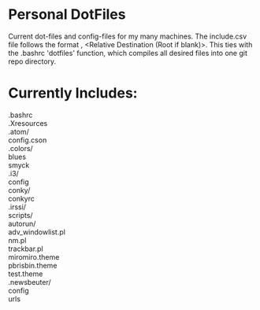 # Personal DotFiles
Current dot-files and config-files for my many machines.
The include.csv file follows the format <Static System File Location>, <Relative Destination (Root if blank)>. This ties with the .bashrc 'dotfiles' function, which compiles all desired files into one git repo directory.

# Currently Includes:
  .bashrc <br />
  .Xresources <br />
  .atom/ <br />
    config.cson <br />
  .colors/ <br />
    blues <br />
    smyck <br />
  .i3/ <br />
    config <br />
    conky/ <br />
      conkyrc <br />
  .irssi/ <br />
    scripts/ <br />
      autorun/ <br />
        adv_windowlist.pl <br />
        nm.pl <br />
        trackbar.pl <br />
    miromiro.theme <br />
    pbrisbin.theme <br />
    test.theme <br />
  .newsbeuter/ <br />
    config <br />
    urls <br />

  
